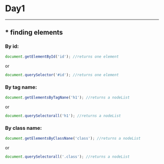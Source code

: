 <h1>Day1</h1>
<hr>
<h2>* finding elements</h2>
<h3>By id:</h3>

```javascript
document.getElementById('id'); //returns one element
```
or
```javascript
document.querySelector('#id'); //returns one element
```

<h3>By tag name:</h3>

```javascript
document.getElementsByTagNane('h1'); //returns a nodeList
```
or 
```javascript
document.querySelectorall('h1'); //returns a nodeList
```

<h3>By class name:</h3>

```javascript
document.getElementsByClassNane('class'); //returns a nodeList
```
or 
```javascript
document.querySelectorall('.class'); //returns a nodeList
```
